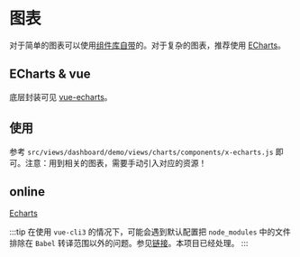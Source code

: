 # 图表

对于简单的图表可以使用[组件库自带](https://vusion.github.io/cloud-ui/components/u-bar-chart)的。对于复杂的图表，推荐使用 [ECharts](https://www.echartsjs.com/zh/index.html)。

## ECharts & vue

底层封装可见 [vue-echarts](https://github.com/ecomfe/vue-echarts)。

## 使用

参考 `src/views/dashboard/demo/views/charts/components/x-echarts.js` 即可。注意：用到相关的图表，需要手动引入对应的资源！

## online

[Echarts](https://vusion-templates.github.io/cloud-admin/#/demo/charts/echarts)

:::tip
在使用 `vue-cli3` 的情况下，可能会遇到默认配置把 `node_modules` 中的文件排除在 `Babel` 转译范围以外的问题。参见[链接](https://github.com/ecomfe/vue-echarts#importing-the-source-version)。本项目已经处理。
:::
